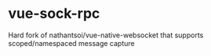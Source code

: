 # vue-sock-rpc
Hard fork of nathantsoi/vue-native-websocket that supports scoped/namespaced message capture
